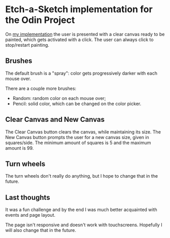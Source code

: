 # Etch-a-Sketch implementation for the Odin Project

On [my implementation](https://paposeco.github.io/etchasketch/) the user is presented with a clear canvas ready to be painted, which gets activated with a click. The user can always click to stop/restart painting.

## Brushes

The default brush is a "spray": color gets progressively darker with each mouse over.

There are a couple more brushes:

- Random: random color on each mouse over;
- Pencil: solid color, which can be changed on the color picker.

## Clear Canvas and New Canvas

The Clear Canvas button clears the canvas, while maintaining its size.
The New Canvas button prompts the user for a new canvas size, given in squares/side. The minimum amount of squares is 5 and the maximum amount is 99.

## Turn wheels

The turn wheels don't really do anything, but I hope to change that in the future.

## Last thoughts

It was a fun challenge and by the end I was much better acquainted with events and page layout.

The page isn't responsive and doesn't work with touchscreens. Hopefully I will also change that in the future.
